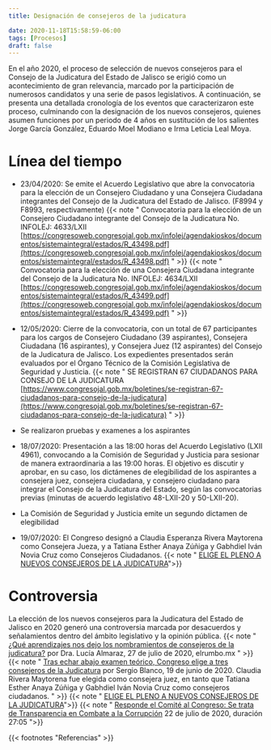 ```yaml
---
title: Designación de consejeros de la judicatura

date: 2020-11-18T15:58:59-06:00
tags: [Procesos]
draft: false
---
```


En el año 2020, el proceso de selección de nuevos consejeros para el Consejo de la Judicatura del Estado de Jalisco se erigió como un acontecimiento de gran relevancia, marcado por la participación de numerosos candidatos y una serie de pasos legislativos. A continuación, se presenta una detallada cronología de los eventos que caracterizaron este proceso, culminando con la designación de los nuevos consejeros, quienes asumen funciones por un periodo de 4 años en sustitución de los salientes Jorge García González, Eduardo Moel Modiano e Irma Leticia Leal Moya. 

<!--more-->

# Línea del tiempo

- 23/04/2020: Se emite el Acuerdo Legislativo que abre la convocatoria para la elección de un Consejero Ciudadano y una Consejera Ciudadana integrantes del Consejo de la Judicatura del Estado de Jalisco. (F8994 y F8993, respectivamente) 
{{< note " Convocatoria para la elección de un Consejero Ciudadano integrante del Consejo de la Judicatura No. INFOLEJ: 4633/LXII [https://congresoweb.congresojal.gob.mx/infolej/agendakioskos/documentos/sistemaintegral/estados/R_43498.pdf](https://congresoweb.congresojal.gob.mx/infolej/agendakioskos/documentos/sistemaintegral/estados/R_43498.pdf) " >}}
{{< note " Convocatoria para la elección de una Consejera Ciudadana integrante del Consejo de la Judicatura No. INFOLEJ: 4634/LXII [https://congresoweb.congresojal.gob.mx/infolej/agendakioskos/documentos/sistemaintegral/estados/R_43499.pdf](https://congresoweb.congresojal.gob.mx/infolej/agendakioskos/documentos/sistemaintegral/estados/R_43499.pdf) " >}}

- 12/05/2020: Cierre de la convocatoria, con un total de 67 participantes para los cargos de Consejero Ciudadano (39 aspirantes), Consejera Ciudadana (16 aspirantes), y Consejera Juez (12 aspirantes) del Consejo de la Judicatura de Jalisco. Los expedientes presentados serán evaluados por el Órgano Técnico de la Comisión Legislativa de Seguridad y Justicia.
{{< note " SE REGISTRAN 67 CIUDADANOS PARA CONSEJO DE LA JUDICATURA [https://www.congresojal.gob.mx/boletines/se-registran-67-ciudadanos-para-consejo-de-la-judicatura](https://www.congresojal.gob.mx/boletines/se-registran-67-ciudadanos-para-consejo-de-la-judicatura) " >}}

- Se realizaron pruebas y examenes a los aspirantes

- 18/07/2020: Presentación a las 18:00 horas del Acuerdo Legislativo (LXII 4961), convocando a la Comisión de Seguridad y Justicia para sesionar de manera extraordinaria a las 19:00 horas. El objetivo es discutir y aprobar, en su caso, los dictámenes de elegibilidad de los aspirantes a consejera juez, consejera ciudadana, y consejero ciudadano para integrar el Consejo de la Judicatura del Estado, según las convocatorias previas (minutas de acuerdo legislativo 48-LXII-20 y 50-LXII-20).

- La Comisión de Seguridad y Justicia emite un segundo dictamen de elegibilidad

- 19/07/2020: El Congreso designó a Claudia Esperanza Rivera Maytorena como Consejera Jueza, y a Tatiana Esther Anaya Zúñiga y Gabhdiel Iván Novia Cruz como Consejeros Ciudadanos.
{{< note " [ELIGE EL PLENO A NUEVOS CONSEJEROS DE LA JUDICATURA](https://www.congresojal.gob.mx/boletines/elige-el-pleno-nuevos-consejeros-de-la-judicatura)">}}


# Controversia

La elección de los nuevos consejeros para la Judicatura del Estado de Jalisco en 2020 generó una controversia marcada por desacuerdos y señalamientos dentro del ámbito legislativo y la opinión pública.
{{< note " [¿Qué aprendizajes nos dejo los nombramientos de consejeros de la judicatura?](http://elrumbo.mx/2020/07/27/que-aprendizajes-nos-dejo-los-nombramientos-de-consejeros-de-la-judicatura-frente-al-derecho/) por Dra. Lucía Almaraz, 27 de julio de 2020, elrumbo.mx " >}}
{{< note " [Tras echar abajo examen teórico, Congreso elige a tres consejeros de la Judicatura](https://www.informador.mx/jalisco/Tras-echar-abajo-examen-teorico-Congreso-elige-a-tres-consejeros-de-la-Judicatura-20200619-0011.html) por Sergio Blanco, 19 de junio de 2020. Claudia Rivera Maytorena fue elegida como consejera juez, en tanto que Tatiana Esther Anaya Zúñiga y Gabhdiel Iván Novia Cruz como consejeros ciudadanos. " >}}
{{< note " [ELIGE EL PLENO A NUEVOS CONSEJEROS DE LA JUDICATURA](https://www.congresojal.gob.mx/boletines/elige-el-pleno-nuevos-consejeros-de-la-judicatura)">}}
{{< note " [Responde el Comité al Congreso: Se trata de Transparencia en Combate a la Corrupción](https://m.youtube.com/watch?feature=youtu.be&v=ql8EB36SwMk) 22 de julio de 2020, duración 27:05 ">}}




{{< footnotes "Referencias" >}}
